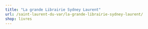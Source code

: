 ```yaml
---
title: "La grande Librairie Sydney Laurent"
url: /saint-laurent-du-var/la-grande-librairie-sydney-laurent/
shop: livres
---
```

